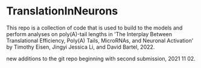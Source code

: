 # TranslationInNeurons
This repo is a collection of code that is used to build to the models and perform analyses on poly(A)-tail lengths in 'The Interplay Between Translational Efficiency, Poly(A) Tails, MicroRNAs, and Neuronal Activation' by Timothy Eisen, Jingyi Jessica Li, and David Bartel, 2022.

new additions to the git repo beginning with second submission, 2021 11 02.
